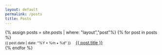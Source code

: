 ```yaml
---
layout: default
permalink: /posts
title: Posts
---
```


<ul aria-label="posts" style="list-style-type:none;padding:0;">
{% assign posts = site.posts | where: "layout","post"%}
{% for post in posts %}
<li><small style="margin-right: 1rem">{{ post.date | date: "%Y • %m • %d" }}</small><a href="{{ post.url }}">{{ post.title }}</a></li>
{% endfor %}
</ul>
